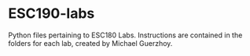 # ESC190-labs
Python files pertaining to ESC180 Labs. Instructions are contained in the folders for each lab, created by Michael Guerzhoy.
